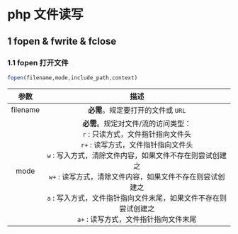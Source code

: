 # php 文件读写

## 1 fopen & fwrite & fclose

### 1.1 fopen 打开文件

```php
fopen(filename,mode,include_path,context)
```

| 参数 | 描述 |
| :--: | :--: |
| filename | **必需**。规定要打开的文件或 `URL` |
| mode | **必需**。规定对文件/流的访问类型：<br/>`r` : 只读方式，文件指针指向文件头<br/>`r+` : 读写方式，文件指针指向文件头<br/>`w` : 写入方式，清除文件内容，如果文件不存在则尝试创建之<br/>`w+` : 读写方式，清除文件内容，如果文件不存在则尝试创建之<br/>`a` : 写入方式，文件指针指向文件末尾，如果文件不存在则尝试创建之<br/>`a+` : 读写方式，文件指针指向文件末尾<br/> |